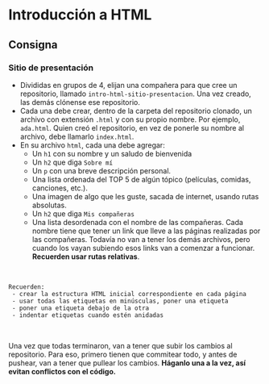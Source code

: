 # Introducción a HTML

## Consigna

### Sitio de presentación

- Divididas en grupos de 4, elijan una compañera para que cree un repositorio, llamado `intro-html-sitio-presentacion`. Una vez creado, las demás clónense ese repositorio.
- Cada una debe crear, dentro de la carpeta del repositorio clonado, un archivo con extensión `.html` y con su propio nombre. Por ejemplo, `ada.html`. Quien creó el repositorio, en vez de ponerle su nombre al archivo, debe llamarlo `index.html`.
- En su archivo `html`, cada una debe agregar:
    - Un `h1` con su nombre y un saludo de bienvenida
    - Un `h2` que diga `Sobre mí`
    - Un `p` con una breve descripción personal.
    - Una lista ordenada del TOP 5 de algún tópico (películas, comidas, canciones, etc.).
    - Una imagen de algo que les guste, sacada de internet, usando rutas absolutas.
    - Un `h2` que diga `Mis compañeras`
    - Una lista desordenada con el nombre de las compañeras. Cada nombre tiene que tener un link que lleve a las páginas realizadas por las compañeras. Todavía no van a tener los demás archivos, pero cuando los vayan subiendo esos links van a comenzar a funcionar. **Recuerden usar rutas relativas**.
<br>

```
Recuerden: 
 - crear la estructura HTML inicial correspondiente en cada página 
 - usar todas las etiquetas en minúsculas, poner una etiqueta 
 - poner una etiqueta debajo de la otra
 - indentar etiquetas cuando estén anidadas
```
<br>

Una vez que todas terminaron, van a tener que subir los cambios al repositorio. Para eso, primero tienen que commitear todo, y antes de pushear, van a tener que pullear los cambios. **Háganlo una a la vez, así evitan conflictos con el código.**
